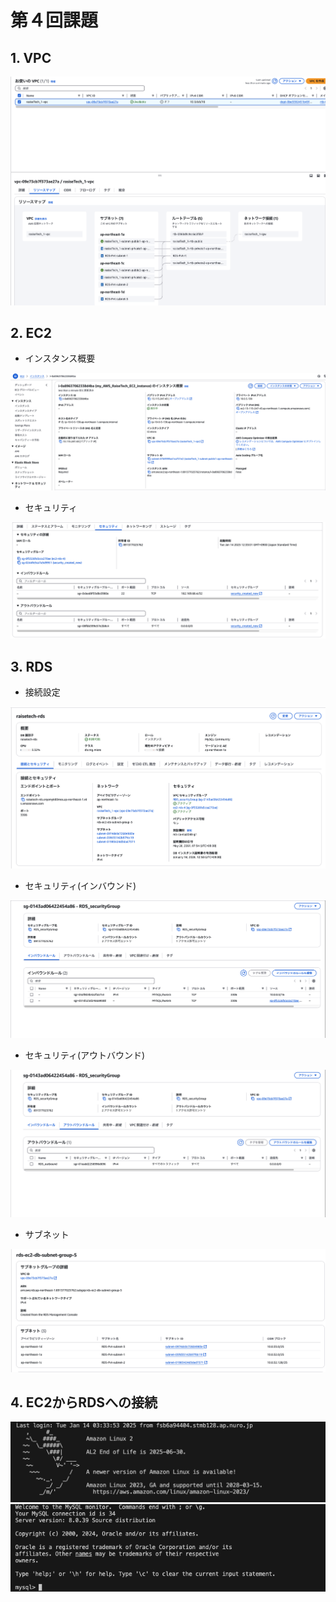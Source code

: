 # 第４回課題

## 1. VPC

![VPC](<Screenshot 2025-01-14 at 14.33.27.png>)

## 2. EC2
- インスタンス概要

![インスタンス概要](<Screenshot 2025-01-14 at 14.34.24.png>)

- セキュリティ

![セキュリティ](<Screenshot 2025-01-14 at 14.34.50.png>)

## 3. RDS

- 接続設定

![接続設定](<Screenshot 2025-01-14 at 14.35.12.png>)

- セキュリティ(インバウンド)

![セキュリティ(インバウンド)](<Screenshot 2025-01-14 at 14.37.26.png>)

- セキュリティ(アウトバウンド)

![セキュリティ(アウトバウンド)](<Screenshot 2025-01-14 at 14.37.33.png>)

- サブネット

![サブネット](<Screenshot 2025-01-14 at 14.36.16.png>)

## 4. EC2からRDSへの接続

![EC2](<Screenshot 2025-01-14 at 13.47.35.png>)
![MySQL](<Screenshot 2025-01-14 at 13.33.39.png>)